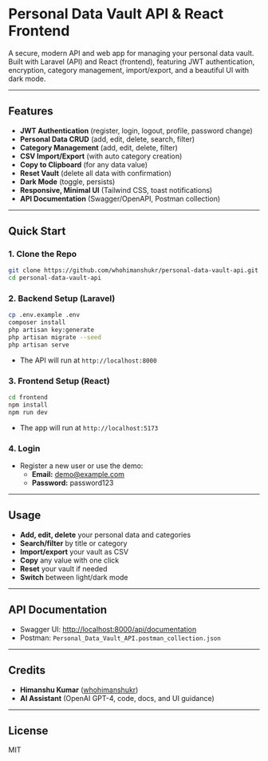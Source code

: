 # Personal Data Vault API & React Frontend

A secure, modern API and web app for managing your personal data vault. Built with Laravel (API) and React (frontend), featuring JWT authentication, encryption, category management, import/export, and a beautiful UI with dark mode.

---

## Features
- **JWT Authentication** (register, login, logout, profile, password change)
- **Personal Data CRUD** (add, edit, delete, search, filter)
- **Category Management** (add, edit, delete, filter)
- **CSV Import/Export** (with auto category creation)
- **Copy to Clipboard** (for any data value)
- **Reset Vault** (delete all data with confirmation)
- **Dark Mode** (toggle, persists)
- **Responsive, Minimal UI** (Tailwind CSS, toast notifications)
- **API Documentation** (Swagger/OpenAPI, Postman collection)

---

## Quick Start

### 1. Clone the Repo
```bash
git clone https://github.com/whohimanshukr/personal-data-vault-api.git
cd personal-data-vault-api
```

### 2. Backend Setup (Laravel)
```bash
cp .env.example .env
composer install
php artisan key:generate
php artisan migrate --seed
php artisan serve
```
- The API will run at `http://localhost:8000`

### 3. Frontend Setup (React)
```bash
cd frontend
npm install
npm run dev
```
- The app will run at `http://localhost:5173`

### 4. Login
- Register a new user or use the demo:
  - **Email:** demo@example.com
  - **Password:** password123

---

## Usage
- **Add, edit, delete** your personal data and categories
- **Search/filter** by title or category
- **Import/export** your vault as CSV
- **Copy** any value with one click
- **Reset** your vault if needed
- **Switch** between light/dark mode

---

## API Documentation
- Swagger UI: [http://localhost:8000/api/documentation](http://localhost:8000/api/documentation)
- Postman: `Personal_Data_Vault_API.postman_collection.json`

---

## Credits
- **Himanshu Kumar** ([whohimanshukr](https://github.com/whohimanshukr))
- **AI Assistant** (OpenAI GPT-4, code, docs, and UI guidance)

---

## License
MIT
